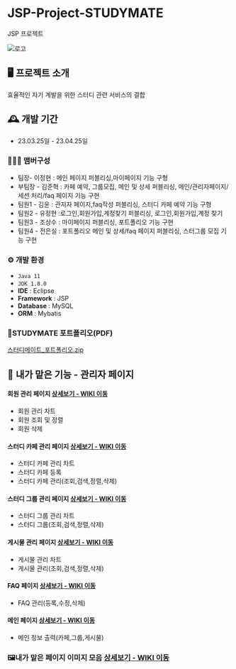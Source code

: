 # JSP-Project-STUDYMATE
JSP 프로젝트
<br>

![로고](https://github.com/dafssdf/Spring_Portfoilo/assets/95078635/c45a5e94-bb31-454f-a489-c39771a85cba)

## 🖥️ 프로젝트 소개
효율적인 자기 계발을 위한 스터디 관련 서비스의 결합
<br>

## 🕰️ 개발 기간
* 23.03.25일 - 23.04.25일

### 🧑‍🤝‍🧑 맴버구성
 - 팀장- 이정현 : 메인 페이지 퍼블리싱,마이페이지 기능 구형
 - 부팀장 - 김준혁 : 카페 예약, 그룹모집, 메인 및 상세 퍼블리싱, 메인/관리자페이지/세션 처리/faq 페이지 기능 구현
 - 팀원1 - 김윤 : 관지자 페이지,faq작성 퍼블리싱, 스터디 카페 예약 기능 구형
 - 팀원2 - 유정현 :로그인,회원가입,계정찾기 퍼블리싱, 로그인,회원가입,계정 찾기
 - 팀원3 - 조상수 : 마이페이지 퍼블리싱, 포트폴리오 기능 구현
 - 팀원4 - 전은실 : 포트폴리오 메인 및 상세/faq 페이지 퍼블리싱, 스터그룹 모집 기능 구현

### ⚙️ 개발 환경
- `Java 11`
- `JDK 1.8.0`
- **IDE** : Eclipse 
- **Framework** : JSP
- **Database** : MySQL
- **ORM** : Mybatis

### 🧾STUDYMATE 포트폴리오(PDF)
[스터디메이트_포트폴리오.zip](https://github.com/dafssdf/JSP_Portfoilo/files/12211459/_.zip)



## 📌 내가 맡은 기능 - 관리자 페이지
#### 회원 관리 페이지 <a href="https://github.com/dafssdf/JSP_Portfoilo/wiki/%ED%9A%8C%EC%9B%90-%EA%B4%80%EB%A6%AC-%ED%8E%98%EC%9D%B4%EC%A7%80" >상세보기 - WIKI 이동</a>
- 회원 관리 차트
- 회원 조회 및 정렬
- 회원 삭제

#### 스터디 카페 관리 페이지 <a href="https://github.com/dafssdf/JSP_Portfoilo/wiki/%EC%8A%A4%ED%84%B0%EB%94%94-%EC%B9%B4%ED%8E%98-%EA%B4%80%EB%A6%AC-%ED%8E%98%EC%9D%B4%EC%A7%80" >상세보기 - WIKI 이동</a>
- 스터디 카페 관리 차트
- 스터디 카페 등록
- 스터디 카페 관리(조회,검색,정렬,삭제)

#### 스터디 그룹 관리 페이지 <a href="https://github.com/dafssdf/JSP_Portfoilo/wiki/%EC%8A%A4%ED%84%B0%EB%94%94-%EA%B7%B8%EB%A3%B9-%EA%B4%80%EB%A6%AC-%ED%8E%98%EC%9D%B4%EC%A7%80" >상세보기 - WIKI 이동</a>
- 스터디 그룹 관리 차트
- 스터디 그룹(조회,검색,정렬,삭제)

#### 게시물 관리 페이지 <a href="https://github.com/dafssdf/JSP_Portfoilo/wiki/%EA%B2%8C%EC%8B%9C%EB%AC%BC-%EA%B4%80%EB%A6%AC-%ED%8E%98%EC%9D%B4%EC%A7%80" >상세보기 - WIKI 이동</a>
- 게시물 관리 차트
- 게시물 관리(조회,검색,정렬,삭제)

#### FAQ 페이지 <a href="https://github.com/dafssdf/JSP_Portfoilo/wiki/FAQ-%ED%8E%98%EC%9D%B4%EC%A7%80" >상세보기 - WIKI 이동</a>
- FAQ 관리(등록,수정,삭제)

#### 메인 페이지 <a href="https://github.com/dafssdf/JSP_Portfoilo/wiki/%EB%A9%94%EC%9D%B8-%ED%8E%98%EC%9D%B4%EC%A7%80" >상세보기 - WIKI 이동</a>
- 메인 정보 출력(카페,그룹,게시물)

### 🖼내가 맡은 페이지 이미지 모음 <a href="https://github.com/dafssdf/JSP_Portfoilo/wiki/%EB%82%B4%EA%B0%80-%EB%A7%A1%EC%9D%80-%ED%8E%98%EC%9D%B4%EC%A7%80-%EB%B7%B0" >상세보기 - WIKI 이동</a>
